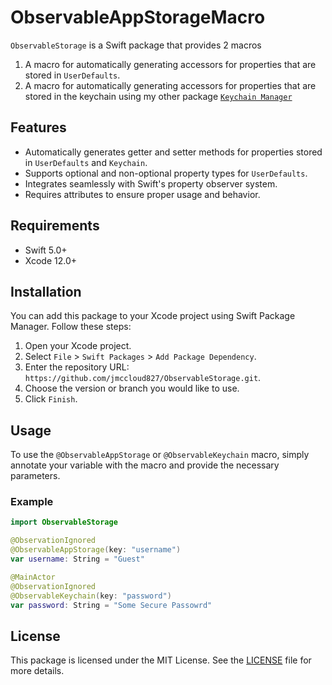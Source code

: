 # ObservableAppStorageMacro

`ObservableStorage` is a Swift package that provides 2 macros
1. A macro for automatically generating accessors for properties that are stored in `UserDefaults`.
2. A macro for automatically generating accessors for properties that are stored in the keychain using my other package [`Keychain Manager`](https://github.com/jmccloud827/KeychainManager)

## Features

- Automatically generates getter and setter methods for properties stored in `UserDefaults` and `Keychain`.
- Supports optional and non-optional property types for `UserDefaults`.
- Integrates seamlessly with Swift's property observer system.
- Requires attributes to ensure proper usage and behavior.

## Requirements

- Swift 5.0+
- Xcode 12.0+

## Installation

You can add this package to your Xcode project using Swift Package Manager. Follow these steps:

1. Open your Xcode project.
2. Select `File` > `Swift Packages` > `Add Package Dependency`.
3. Enter the repository URL: `https://github.com/jmccloud827/ObservableStorage.git`.
4. Choose the version or branch you would like to use.
5. Click `Finish`.

## Usage

To use the `@ObservableAppStorage` or `@ObservableKeychain` macro, simply annotate your variable with the macro and provide the necessary parameters.

### Example
```swift
import ObservableStorage

@ObservationIgnored
@ObservableAppStorage(key: "username")
var username: String = "Guest"

@MainActor
@ObservationIgnored
@ObservableKeychain(key: "password")
var password: String = "Some Secure Passowrd"
```

## License

This package is licensed under the MIT License. See the [LICENSE](LICENSE) file for more details.
